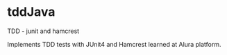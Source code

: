 # tddJava
TDD - junit and hamcrest 

Implements TDD tests with JUnit4 and Hamcrest learned at Alura platform.
